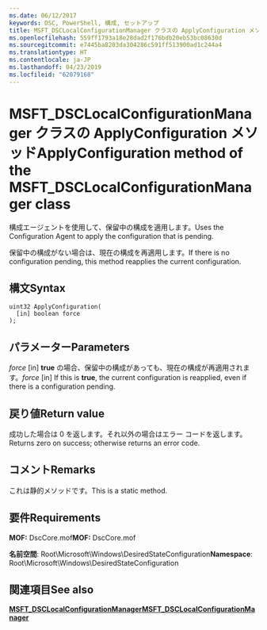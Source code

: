 ```yaml
---
ms.date: 06/12/2017
keywords: DSC, PowerShell, 構成, セットアップ
title: MSFT_DSCLocalConfigurationManager クラスの ApplyConfiguration メソッド
ms.openlocfilehash: 559ff1793a18e28dad2f176bdb20eb53bc08630d
ms.sourcegitcommit: e7445ba8203da304286c591ff513900ad1c244a4
ms.translationtype: HT
ms.contentlocale: ja-JP
ms.lasthandoff: 04/23/2019
ms.locfileid: "62079168"
---
```

# <a name="applyconfiguration-method-of-the-msftdsclocalconfigurationmanager-class"></a><span data-ttu-id="acecc-103">MSFT_DSCLocalConfigurationManager クラスの ApplyConfiguration メソッド</span><span class="sxs-lookup"><span data-stu-id="acecc-103">ApplyConfiguration method of the MSFT_DSCLocalConfigurationManager class</span></span>

<span data-ttu-id="acecc-104">構成エージェントを使用して、保留中の構成を適用します。</span><span class="sxs-lookup"><span data-stu-id="acecc-104">Uses the Configuration Agent to apply the configuration that is pending.</span></span>

<span data-ttu-id="acecc-105">保留中の構成がない場合は、現在の構成を再適用します。</span><span class="sxs-lookup"><span data-stu-id="acecc-105">If there is no configuration pending, this method reapplies the current configuration.</span></span>

## <a name="syntax"></a><span data-ttu-id="acecc-106">構文</span><span class="sxs-lookup"><span data-stu-id="acecc-106">Syntax</span></span>

```mof
uint32 ApplyConfiguration(
  [in] boolean force
);
```

## <a name="parameters"></a><span data-ttu-id="acecc-107">パラメーター</span><span class="sxs-lookup"><span data-stu-id="acecc-107">Parameters</span></span>

<span data-ttu-id="acecc-108">*force* \[in\] **true** の場合、保留中の構成があっても、現在の構成が再適用されます。</span><span class="sxs-lookup"><span data-stu-id="acecc-108">*force* \[in\] If this is **true**, the current configuration is reapplied, even if there is a configuration pending.</span></span>

## <a name="return-value"></a><span data-ttu-id="acecc-109">戻り値</span><span class="sxs-lookup"><span data-stu-id="acecc-109">Return value</span></span>

<span data-ttu-id="acecc-110">成功した場合は 0 を返します。それ以外の場合はエラー コードを返します。</span><span class="sxs-lookup"><span data-stu-id="acecc-110">Returns zero on success; otherwise returns an error code.</span></span>

## <a name="remarks"></a><span data-ttu-id="acecc-111">コメント</span><span class="sxs-lookup"><span data-stu-id="acecc-111">Remarks</span></span>

<span data-ttu-id="acecc-112">これは静的メソッドです。</span><span class="sxs-lookup"><span data-stu-id="acecc-112">This is a static method.</span></span>

## <a name="requirements"></a><span data-ttu-id="acecc-113">要件</span><span class="sxs-lookup"><span data-stu-id="acecc-113">Requirements</span></span>

<span data-ttu-id="acecc-114">**MOF:** DscCore.mof</span><span class="sxs-lookup"><span data-stu-id="acecc-114">**MOF:** DscCore.mof</span></span>

<span data-ttu-id="acecc-115">**名前空間**: Root\Microsoft\Windows\DesiredStateConfiguration</span><span class="sxs-lookup"><span data-stu-id="acecc-115">**Namespace**: Root\Microsoft\Windows\DesiredStateConfiguration</span></span>

## <a name="see-also"></a><span data-ttu-id="acecc-116">関連項目</span><span class="sxs-lookup"><span data-stu-id="acecc-116">See also</span></span>

[<span data-ttu-id="acecc-117">**MSFT_DSCLocalConfigurationManager**</span><span class="sxs-lookup"><span data-stu-id="acecc-117">**MSFT_DSCLocalConfigurationManager**</span></span>](msft-dsclocalconfigurationmanager.md)